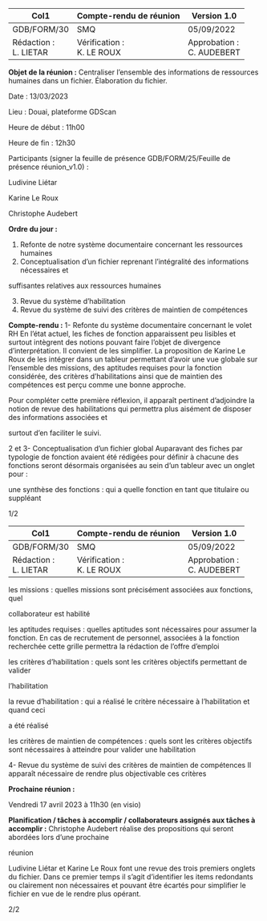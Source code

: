 |Col1|Compte-rendu de réunion|Version 1.0|
|---|---|---|
|GDB/FORM/30|SMQ|05/09/2022|
|Rédaction :<br>L. LIETAR|Vérification :<br>K. LE ROUX|Approbation :<br>C. AUDEBERT|


**Objet de la réunion :** Centraliser l’ensemble des informations de ressources humaines
dans un fichier. Élaboration du fichier.

Date : 13/03/2023

Lieu : Douai, plateforme GDScan

Heure de début : 11h00

Heure de fin : 12h30

Participants (signer la feuille de présence GDB/FORM/25/Feuille de présence réunion_v1.0) :

Ludivine Liétar

Karine Le Roux

Christophe Audebert

**Ordre du jour :**

1. Refonte de notre système documentaire concernant les ressources humaines
2. Conceptualisation d’un fichier reprenant l’intégralité des informations nécessaires et

suffisantes relatives aux ressources humaines

3. Revue du système d’habilitation
4. Revue du système de suivi des critères de maintien de compétences

**Compte-rendu :**
1- Refonte du système documentaire concernant le volet RH
En l’état actuel, les fiches de fonction apparaissent peu lisibles et surtout intègrent des
notions pouvant faire l’objet de divergence d’interprétation. Il convient de les simplifier. La
proposition de Karine Le Roux de les intégrer dans un tableur permettant d’avoir une vue
globale sur l’ensemble des missions, des aptitudes requises pour la fonction considérée, des
critères d’habilitations ainsi que de maintien des compétences est perçu comme une bonne
approche.

Pour compléter cette première réflexion, il apparaît pertinent d’adjoindre la notion de revue
des habilitations qui permettra plus aisément de disposer des informations associées et

surtout d’en faciliter le suivi.

2 et 3- Conceptualisation d’un fichier global
Auparavant des fiches par typologie de fonction avaient été rédigées pour définir à chacune
des fonctions seront désormais organisées au sein d’un tableur avec un onglet pour :

   une synthèse des fonctions : qui a quelle fonction en tant que titulaire ou suppléant

1/2

|Col1|Compte-rendu de réunion|Version 1.0|
|---|---|---|
|GDB/FORM/30|SMQ|05/09/2022|
|Rédaction :<br>L. LIETAR|Vérification :<br>K. LE ROUX|Approbation :<br>C. AUDEBERT|


   les missions : quelles missions sont précisément associées aux fonctions, quel

collaborateur est habilité

   les aptitudes requises : quelles aptitudes sont nécessaires pour assumer la fonction.
En cas de recrutement de personnel, associées à la fonction recherchée cette grille
permettra la rédaction de l’offre d’emploi

   les critères d’habilitation : quels sont les critères objectifs permettant de valider

l’habilitation

   la revue d’habilitation : qui a réalisé le critère nécessaire à l’habilitation et quand ceci

a été réalisé

   les critères de maintien de compétences : quels sont les critères objectifs sont
nécessaires à atteindre pour valider une habilitation

4- Revue du système de suivi des critères de maintien de compétences
Il apparaît nécessaire de rendre plus objectivable ces critères

**Prochaine réunion :**

Vendredi 17 avril 2023 à 11h30 (en visio)

**Planification / tâches à accomplir / collaborateurs assignés aux tâches à accomplir :**
Christophe Audebert réalise des propositions qui seront abordées lors d’une prochaine

réunion

Ludivine Liétar et Karine Le Roux font une revue des trois premiers onglets du fichier. Dans
ce premier temps il s’agit d’identifier les items redondants ou clairement non nécessaires et
pouvant être écartés pour simplifier le fichier en vue de le rendre plus opérant.

2/2

